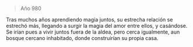 > Año 980

Tras muchos años aprendiendo magia juntos, su estrecha relación se estrechó más, llegando a surgir la magia del amor entre ellos, y casándose. Se irían pues a vivir juntos fuera de la aldea, pero cerca igualmente, aun bosque cercano inhabitado, donde construirían su propia casa.